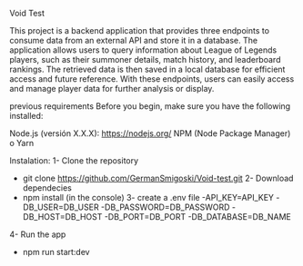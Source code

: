 
Void Test

This project is a backend application that provides three endpoints to consume data from an external API and store it in a database. The application allows users to query information about League of Legends players, such as their summoner details, match history, and leaderboard rankings. The retrieved data is then saved in a local database for efficient access and future reference. With these endpoints, users can easily access and manage player data for further analysis or display.

previous requirements
Before you begin, make sure you have the following installed:

Node.js (versión X.X.X): https://nodejs.org/
NPM (Node Package Manager) o Yarn

Instalation: 
1- Clone the repository
  - git clone https://github.com/GermanSmigoski/Void-test.git
2- Download dependecies
  - npm install (in the console)
3- create a .env file
   -API_KEY=API_KEY
   -DB_USER=DB_USER
   -DB_PASSWORD=DB_PASSWORD
   -DB_HOST=DB_HOST
   -DB_PORT=DB_PORT
   -DB_DATABASE=DB_NAME

4- Run the app
  - npm run start:dev


